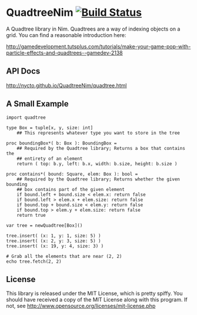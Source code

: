 QuadtreeNim [![Build Status](https://travis-ci.org/Nycto/QuadtreeNim.svg?branch=master)](https://travis-ci.org/Nycto/QuadtreeNim)
===========

A Quadtree library in Nim. Quadtrees are a way of indexing objects on a grid.
You can find a reasonable introduction here:

http://gamedevelopment.tutsplus.com/tutorials/make-your-game-pop-with-particle-effects-and-quadtrees--gamedev-2138

API Docs
--------

http://nycto.github.io/QuadtreeNim/quadtree.html

A Small Example
---------------

```nimrod
import quadtree

type Box = tuple[x, y, size: int]
    ## This represents whatever type you want to store in the tree

proc boundingBox*( b: Box ): BoundingBox =
    ## Required by the Quadtree library; Returns a box that contains the
    ## entirety of an element
    return ( top: b.y, left: b.x, width: b.size, height: b.size )

proc contains*( bound: Square, elem: Box ): bool =
    ## Required by the Quadtree library; Returns whether the given bounding
    ## box contains part of the given element
    if bound.left + bound.size < elem.x: return false
    if bound.left > elem.x + elem.size: return false
    if bound.top + bound.size < elem.y: return false
    if bound.top > elem.y + elem.size: return false
    return true

var tree = newQuadtree[Box]()

tree.insert( (x: 1, y: 1, size: 5) )
tree.insert( (x: 2, y: 3, size: 5) )
tree.insert( (x: 19, y: 4, size: 3) )

# Grab all the elements that are near (2, 2)
echo tree.fetch(2, 2)
```

License
-------

This library is released under the MIT License, which is pretty spiffy. You
should have received a copy of the MIT License along with this program. If
not, see http://www.opensource.org/licenses/mit-license.php



